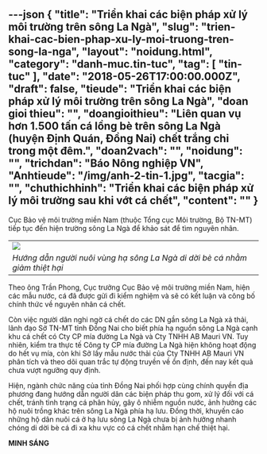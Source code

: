 ---json
{
    "title": "Triển khai các biện pháp xử lý môi trường trên sông La Ngà",
    "slug": "trien-khai-cac-bien-phap-xu-ly-moi-truong-tren-song-la-nga",
    "layout": "noidung.html",
    "category": "danh-muc.tin-tuc",
    "tag": [
        "tin-tuc"
    ],
    "date": "2018-05-26T17:00:00.000Z",
    "draft": false,
    "tieude": "Triển khai các biện pháp xử lý môi trường trên sông La Ngà",
    "doan gioi thieu": "",
    "doangioithieu": "Liên quan vụ hơn 1.500 tấn cá lồng bè trên sông La Ngà (huyện Định Quán, Đồng Nai) chết trắng chỉ trong một đêm.",
    "doan2vach": "",
    "noidung": "",
    "trichdan": "Báo Nông nghiệp VN",
    "Anhtieude": "/img/anh-2-tin-1.jpg",
    "tacgia": "",
    "chuthichhinh": "Triển khai các biện pháp xử lý môi trường sau khi vớt cá chết",
    "__content__": ""
}
---
<p>Cục Bảo vệ m&ocirc;i trường miền Nam (thuộc Tổng cục M&ocirc;i trường, Bộ TN-MT) tiếp tục đến hiện trường s&ocirc;ng La Ng&agrave; để khảo s&aacute;t để t&igrave;m nguy&ecirc;n nh&acirc;n.</p>

<table border="0" cellpadding="0" cellspacing="0" style="width:100%">
	<tbody>
		<tr>
			<td><img id="187551" src="https://image.nongnghiep.vn/upload/Article/thangnt/2018/5/25/anh-1-tin-1.jpg" /></td>
		</tr>
		<tr>
			<td><em>Hướng dẫn người nu&ocirc;i v&ugrave;ng hạ s&ocirc;ng La Ng&agrave; di dời b&egrave; c&aacute; nhằm giảm thiệt hại</em></td>
		</tr>
	</tbody>
</table>

<p>Theo &ocirc;ng Trần Phong, Cục trưởng Cục Bảo vệ m&ocirc;i trường miền Nam, hiện c&aacute;c mẫu nước, c&aacute; đ&atilde; được gửi đi kiểm nghiệm v&agrave; sẽ c&oacute; kết luận v&agrave; c&ocirc;ng bố ch&iacute;nh thức về nguy&ecirc;n nh&acirc;n c&aacute; chết.</p>

<p>C&ograve;n việc người d&acirc;n nghi ngờ c&aacute; chết do c&aacute;c DN gần s&ocirc;ng La Ng&agrave; xả thải, l&atilde;nh đạo Sở TN-MT tỉnh Đồng Nai cho biết ph&iacute;a hạ nguồn s&ocirc;ng La Ng&agrave; cạnh khu c&aacute; chết c&oacute; Cty CP m&iacute;a đường La Ng&agrave; v&agrave; Cty TNHH AB Mauri VN.&nbsp;Tuy nhi&ecirc;n, kiểm tra thực tế C&ocirc;ng ty CP m&iacute;a đường La Ng&agrave; hiện kh&ocirc;ng hoạt động do hết vụ m&iacute;a, c&ograve;n khi Sở lấy mẫu nước thải của Cty TNHH AB Mauri VN ph&acirc;n t&iacute;ch v&agrave; theo d&otilde;i quan trắc tự động truyền về ổn định, đến nay kết quả chưa vượt ngưỡng quy định.</p>

<p>Hiện, ng&agrave;nh chức năng của tỉnh Đồng Nai phối hợp c&ugrave;ng ch&iacute;nh quyền địa phương đang hướng dẫn người d&acirc;n c&aacute;c biện ph&aacute;p thu gom, xử l&yacute; đối với c&aacute; chết, tr&aacute;nh t&igrave;nh trạng c&aacute; ph&acirc;n hủy, g&acirc;y &ocirc; nhiễm nguồn nước, ảnh hưởng c&aacute;c hộ nu&ocirc;i trồng kh&aacute;c tr&ecirc;n s&ocirc;ng La Ng&agrave; ph&iacute;a hạ lưu. Đồng thời, khuyến c&aacute;o những hộ d&acirc;n nu&ocirc;i c&aacute; ở hạ lưu s&ocirc;ng La Ng&agrave; chưa bị ảnh hưởng nhanh ch&oacute;ng di dời b&egrave; c&aacute; đi xa khu vực c&oacute; c&aacute; chết nhằm hạn chế thiệt hại.</p>

<p><strong>MINH S&Aacute;NG</strong></p>
